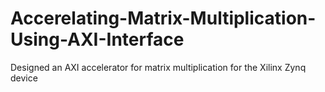 # Accerelating-Matrix-Multiplication-Using-AXI-Interface
Designed an AXI accelerator for matrix multiplication for the Xilinx Zynq device
